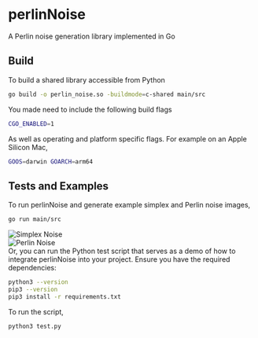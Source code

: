 # perlinNoise
A Perlin noise generation library implemented in Go

## Build 

To build a shared library accessible from Python
```bash
go build -o perlin_noise.so -buildmode=c-shared main/src
```
You made need to include the following build flags
```bash
CGO_ENABLED=1
```
As well as operating and platform specific flags. For example on an Apple Silicon Mac,
```bash
GOOS=darwin GOARCH=arm64
```

## Tests and Examples
To run perlinNoise and generate example simplex and Perlin noise images,
```bash
go run main/src
```
![Simplex Noise](output_simplex.png)  
![Perlin Noise](output_perlin.png)  
Or, you can run the Python test script that serves as a demo of how to integrate perlinNoise into your project.
Ensure you have the required dependencies:
```bash
python3 --version
pip3 --version
pip3 install -r requirements.txt
```
To run the script,
```bash
python3 test.py
```
